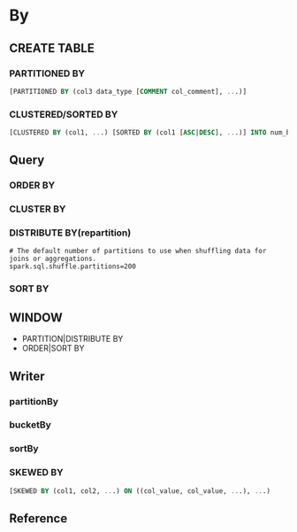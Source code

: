 # By

## CREATE TABLE

### PARTITIONED BY

```sql
[PARTITIONED BY (col3 data_type [COMMENT col_comment], ...)]
```

### CLUSTERED/SORTED BY

```sql
[CLUSTERED BY (col1, ...) [SORTED BY (col1 [ASC|DESC], ...)] INTO num_buckets BUCKETS]
```

## Query

### ORDER BY

### CLUSTER BY

### DISTRIBUTE BY(repartition)

```properties
# The default number of partitions to use when shuffling data for joins or aggregations.
spark.sql.shuffle.partitions=200
```

### SORT BY

## WINDOW

- PARTITION|DISTRIBUTE BY
- ORDER|SORT BY

## Writer

### partitionBy

### bucketBy

### sortBy

### SKEWED BY

```sql
[SKEWED BY (col1, col2, ...) ON ((col_value, col_value, ...), ...)
```

## Reference